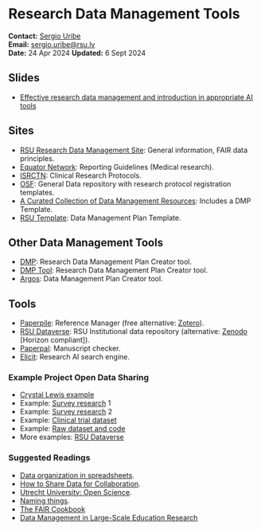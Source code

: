 # Research Data Management Tools

**Contact:** [Sergio Uribe](https://science.rsu.lv/en/persons/sergio-e-uribe)\
**Email:** [sergio.uribe@rsu.lv](mailto:sergio.uribe@rsu.lv)\
**Date:** 24 Apr 2024 **Updated:** 6 Sept 2024

## Slides

* [Effective research data management and introduction in appropriate AI tools](https://docs.google.com/presentation/d/e/2PACX-1vTHkuinEZXDKtjzaQZE\_doKLN9e51pUq2-h8\_AhRA5FJpe1OLpqpQoh9HN3o8bJgHffV3HQnIvD34zW/pub?start=false\&loop=false\&delayms=3000)

## Sites

* [RSU Research Data Management Site](https://www.rsu.lv/en/research/research-data-management): General information, FAIR data principles.
* [Equator Network](https://www.equator-network.org/): Reporting Guidelines (Medical research).
* [ISRCTN](https://www.isrctn.com/): Clinical Research Protocols.
* [OSF](https://osf.io/): General Data repository with research protocol registration templates.
* [A Curated Collection of Data Management Resources](https://cghlewis.com/blog/data\_mgmt\_resources/): Includes a DMP Template.
* [RSU Template](https://docs.google.com/document/d/e/2PACX-1vSHvEM99CPghFpGMXzFmSETZV8DSTnGKPuRcUDyijjBvbvn0BNuUQpSYHYukNyJmkP6-f3F-pu6SQgo/pub): Data Management Plan Template.

## Other Data Management Tools

* [DMP](https://dmponline.dcc.ac.uk/): Research Data Management Plan Creator tool.
* [DMP Tool](https://dmptool.org/): Research Data Management Plan Creator tool.
* [Argos](https://argos.openaire.eu/home): Data Management Plan Creator tool.

## Tools

* [Paperpile](https://paperpile.com/app): Reference Manager (free alternative: [Zotero](https://www.zotero.org/)).
* [RSU Dataverse](https://dataverse.rsu.lv/): RSU Institutional data repository (alternative: [Zenodo](https://zenodo.org/) \[Horizon compliant]).
* [Paperpal](https://paperpal.com/): Manuscript checker.
* [Elicit](https://elicit.com/): Research AI search engine.

### Example Project Open Data Sharing

* [Crystal Lewis example](https://osf.io/59gte/)
* Example: [Survey research](https://zenodo.org/records/10605383) 1
* Example: [Survey research](https://zenodo.org/records/8074534) 2
* Example: [Clinical trial dataset](https://zenodo.org/records/7677435)
* Example: [Raw dataset and code](https://zenodo.org/records/6460190)
* More examples: [RSU Dataverse](https://dataverse.rsu.lv/dataverse/rsu/?q=uribe)

### Suggested Readings

* [Data organization in spreadsheets](https://peerj.com/preprints/3183v1/).
* [How to Share Data for Collaboration](https://www.tandfonline.com/doi/full/10.1080/00031305.2017.1375987).
* [Utrecht University: Open Science](https://www.uu.nl/en/research/open-science).
* [Naming things](https://datamgmtinedresearch.com/style).
* [The FAIR Cookbook](https://faircookbook.elixir-europe.org/content/home.html)
* [Data Management in Large-Scale Education Research](https://datamgmtinedresearch.com/)
